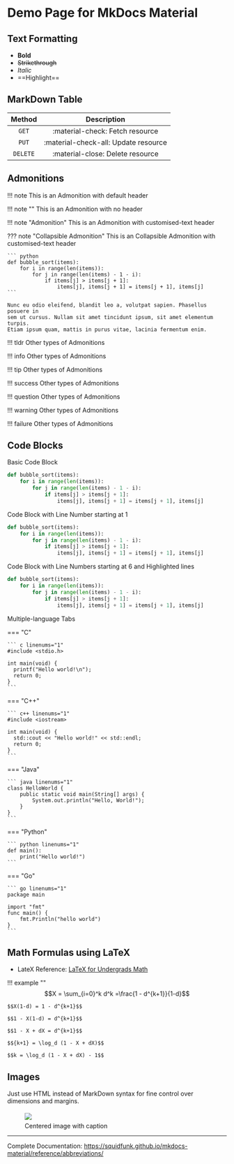 # Demo Page for MkDocs Material

## Text Formatting 

- **Bold**
- ~~Strikethrough~~
- *Italic*
- ==Highlight==

## MarkDown Table

| Method      | Description                          |
| :---------: | :----------------------------------: |
| `GET`       | :material-check:     Fetch resource  |
| `PUT`       | :material-check-all: Update resource |
| `DELETE`    | :material-close:     Delete resource |

## Admonitions

!!! note
    This is an Admonition with default header

!!! note ""
    This is an Admonition with no header


!!! note "Admonition"
    This is an Admonition with customised-text header


??? note "Collapsible Admonition"
    This is an Collapsible Admonition with customised-text header

    ``` python
    def bubble_sort(items):
        for i in range(len(items)):
            for j in range(len(items) - 1 - i):
                if items[j] > items[j + 1]:
                    items[j], items[j + 1] = items[j + 1], items[j]
    ```

    Nunc eu odio eleifend, blandit leo a, volutpat sapien. Phasellus posuere in
    sem ut cursus. Nullam sit amet tincidunt ipsum, sit amet elementum turpis.
    Etiam ipsum quam, mattis in purus vitae, lacinia fermentum enim.

!!! tldr
    Other types of Admonitions

!!! info
    Other types of Admonitions

!!! tip
    Other types of Admonitions

!!! success
    Other types of Admonitions

!!! question
    Other types of Admonitions

!!! warning
    Other types of Admonitions

!!! failure
    Other types of Admonitions

## Code Blocks

Basic Code Block

``` python
def bubble_sort(items):
    for i in range(len(items)):
        for j in range(len(items) - 1 - i):
            if items[j] > items[j + 1]:
                items[j], items[j + 1] = items[j + 1], items[j]
```

Code Block with Line Number starting at 1

``` python linenums="1"
def bubble_sort(items):
    for i in range(len(items)):
        for j in range(len(items) - 1 - i):
            if items[j] > items[j + 1]:
                items[j], items[j + 1] = items[j + 1], items[j]
```

Code Block with Line Numbers starting at 6 and Highlighted lines

``` python linenums="6" hl_lines="2 3"
def bubble_sort(items):
    for i in range(len(items)):
        for j in range(len(items) - 1 - i):
            if items[j] > items[j + 1]:
                items[j], items[j + 1] = items[j + 1], items[j]
```

Multiple-language Tabs

=== "C"

    ``` c linenums="1"
    #include <stdio.h>

    int main(void) {
      printf("Hello world!\n");
      return 0;
    }
    ```

=== "C++"

    ``` c++ linenums="1"
    #include <iostream>

    int main(void) {
      std::cout << "Hello world!" << std::endl;
      return 0;
    }
    ```

=== "Java"

    ``` java linenums="1"
    class HelloWorld {
        public static void main(String[] args) {
            System.out.println("Hello, World!"); 
        }
    }
    ```

=== "Python"

    ``` python linenums="1"
    def main():
        print("Hello world!")
    ```

=== "Go"

    ``` go linenums="1"
    package main

    import "fmt"
    func main() {
        fmt.Println("hello world")
    }
    ```

## Math Formulas using LaTeX

- LateX Reference: [LaTeX for Undergrads Math](http://tug.ctan.org/info/undergradmath/undergradmath.pdf)

!!! example ""
    $$X = \sum_{i=0}^k d^k =\frac{1 - d^{k+1}}{1-d}$$

    $$X(1-d) = 1 - d^{k+1}$$

    $$1 - X(1-d) = d^{k+1}$$

    $$1 - X + dX = d^{k+1}$$

    $${k+1} = \log_d (1 - X + dX)$$

    $$k = \log_d (1 - X + dX) - 1$$


## Images

Just use HTML instead of MarkDown syntax for fine control over dimensions and margins.

<figure>
  <img src="https://dummyimage.com/600x400/eee/aaa" style="max-height:200px;max-width:400px;margin-top:5px;margin-bottom:5px" />
  <figcaption>Centered image with caption</figcaption>
</figure>

---

Complete Documentation: <https://squidfunk.github.io/mkdocs-material/reference/abbreviations/>